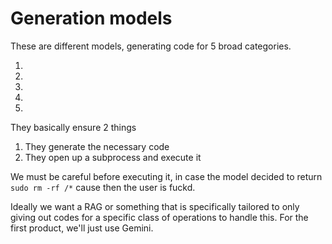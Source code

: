 # Generation models

These are different models, generating code for 5 broad categories.

1.
2.
3.
4.
5.

They basically ensure 2 things

1. They generate the necessary code
2. They open up a subprocess and execute it


We must be careful before executing it, in case the model decided to return `sudo rm -rf /*` cause then the user is fuckd.


Ideally we want a RAG or something that is specifically tailored to only giving out codes for a specific class of operations to handle this. For the first product, we'll just use Gemini.